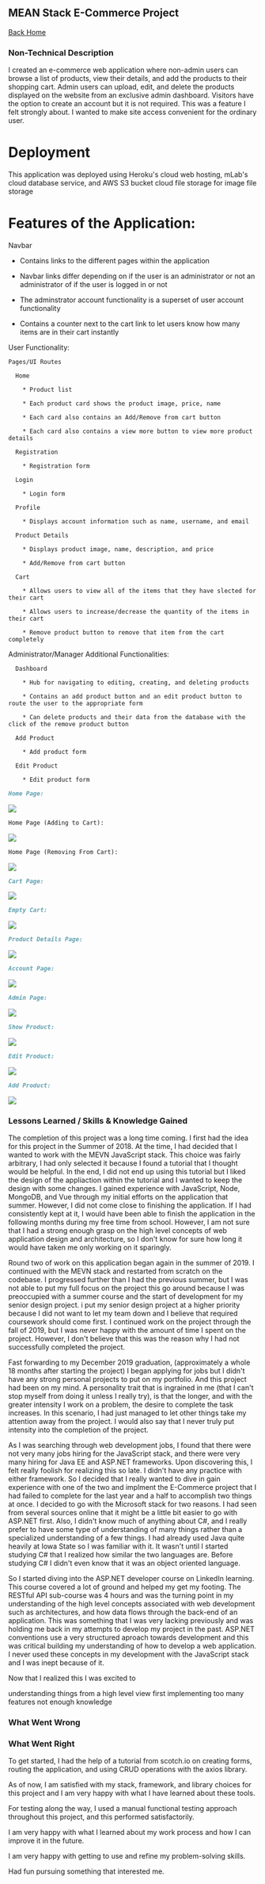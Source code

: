 ## MEAN Stack E-Commerce Project

[Back Home](README.md)

### Non-Technical Description
I created an e-commerce web application where non-admin users can browse a list of products, view their details, and add the products to their shopping cart. Admin users can upload, edit, and delete the products displayed on the website from an exclusive admin dashboard. Visitors have the option to create an account but it is not required. This was a feature I felt strongly about. I wanted to make site access convenient for the ordinary user.

# Deployment
This application was deployed using Heroku's cloud web hosting, mLab's cloud database service, and AWS S3 bucket cloud file storage for image file storage

# Features of the Application:

  Navbar
  
 * Contains links to the different pages within the application 
  
 * Navbar links differ depending on if the user is an administrator or not an administrator of if the user is logged in or not
    
 * The adminstrator account functionality is a superset of user account functionality
    
 * Contains a counter next to the cart link to let users know how many items are in their cart instantly
    
  User Functionality:
  
    Pages/UI Routes
    
      Home
      
        * Product list
        
        * Each product card shows the product image, price, name
        
        * Each card also contains an Add/Remove from cart button
        
        * Each card also contains a view more button to view more product details
        
      Registration
      
        * Registration form
        
      Login
      
        * Login form
        
      Profile
      
        * Displays account information such as name, username, and email
        
      Product Details
      
        * Displays product image, name, description, and price
        
        * Add/Remove from cart button
        
      Cart
      
        * Allows users to view all of the items that they have slected for their cart
        
        * Allows users to increase/decrease the quantity of the items in their cart
        
        * Remove product button to remove that item from the cart completely
        
        
  
  Administrator/Manager Additional Functionalities:
  
      Dashboard
      
        * Hub for navigating to editing, creating, and deleting products
        
        * Contains an add product button and an edit product button to route the user to the appropriate form
        
        * Can delete products and their data from the database with the click of the remove product button
        
      Add Product
      
        * Add product form
        
      Edit Product
      
        * Edit product form
        

```markdown
Home Page:
```
![](MEVN_estore_pics/homepage.PNG)


```markdown
Home Page (Adding to Cart):
```
![](MEVN_estore_pics/homepage_addtocart.PNG)


```markdown
Home Page (Removing From Cart):
```
![](MEVN_estore_pics/homepage_removecart.PNG)


```markdown
Cart Page:
```
![](MEVN_estore_pics/cartpage.PNG)

```markdown
Empty Cart:
```
![](MEVN_estore_pics/emptycart.PNG)

```markdown
Product Details Page:
```
![](MEVN_estore_pics/product_details.PNG)


```markdown
Account Page:
```
![](MEVN_estore_pics/account.PNG)


```markdown
Admin Page:
```
![](MEVN_estore_pics/admin.PNG)


```markdown
Show Product:
```
![](MEVN_estore_pics/showproduct.PNG)

```markdown
Edit Product:
```
![](MEVN_estore_pics/editproduct.PNG)

```markdown
Add Product:
```
![](MEVN_estore_pics/addproduct.PNG)


### Lessons Learned / Skills & Knowledge Gained 

The completion of this project was a long time coming. I first had the idea for this project in the Summer of 2018. At the time, I had decided that I wanted to work with the MEVN JavaScript stack. This choice was fairly arbitrary, I had only selected it because I found a tutorial that I thought would be helpful. In the end, I did not end up using this tutorial but I liked the design of the appliaction within the tutorial and I wanted to keep the design with some changes. I gained experience with JavaScript, Node, MongoDB, and Vue through my initial efforts on the application that summer. However, I did not come close to finishing the application. If I had consistently kept at it, I would have been able to finish the application in the following months during my free time from school. However, I am not sure that I had a strong enough grasp on the high level concepts of web application design and architecture, so I don't know for sure how long it would have taken me only working on it sparingly. 

Round two of work on this application began again in the summer of 2019. I continued with the MEVN stack and restarted from scratch on the codebase. I progressed further than I had the previous summer, but I was not able to put my full focus on the project this go around because I was preoccupied with a summer course and the start of development for my senior design project. i put my senior design project at a higher priority because I did not want to let my team down and I believe that required coursework should come first. I continued work on the project through the fall of 2019, but I was never happy with the amount of time I spent on the project. However, I don't believe that this was the reason why I had not successfully completed the project.

Fast forwarding to my December 2019 graduation, (approximately a whole 18 months after starting the project) I began applying for jobs but I didn't have any strong personal projects to put on my portfolio. And this project had been on my mind. A personality trait that is ingrained in me (that I can't stop myself from doing it unless I really try), is that the longer, and with the greater intensity I work on a problem, the desire to complete the task increases. In this scenario, I had just managed to let other things take my attention away from the project. I would also say that I never truly put intensity into the completion of the project.

As I was searching through web development jobs, I found that there were not very many jobs hiring for the JavaScript stack, and there were very many hiring for Java EE and ASP.NET frameworks. Upon discovering this, I felt really foolish for realizing this so late. I didn't have any practice with either framework. So I decided that I really wanted to dive in gain experience with one of the two and implment the E-Commerce project that I had failed to complete for the last year and a half to accomplish two things at once. I decided to go with the Microsoft stack for two reasons. I had seen from several sources online that it might be a little bit easier to go with ASP.NET first. Also, I didn't know much of anything about C#, and I really prefer to have some type of understanding of many things rather than a specialized understanding of a few things. I had already used Java quite heavily at Iowa State so I was familiar with it. It wasn't until I started studying C# that I realized how similar the two languages are. Before studying C# I didn't even know that it was an object oriented language.

So I started diving into the ASP.NET developer course on LinkedIn learning. This course covered a lot of ground and helped my get my footing. The RESTful API sub-course was 4 hours and was the turning point in my understanding of the high level concepts associated with web development such as architectures, and how data flows through the back-end of an application. This was something that I was very lacking previously and was holding me back in my attempts to develop my project in the past. ASP.NET conventions use a very structured aproach towards development and this was critical building my understanding of how to develop a web application. I never used these concepts in my development with the JavaScript stack and I was inept because of it.

Now that I realized this I was excited to 

understanding things from a high level view first
implementing too many features
not enough knowledge



### What Went Wrong




### What Went Right

To get started, I had the help of a tutorial from scotch.io on creating forms, routing the application, and using CRUD operations with the axios library. 

As of now, I am satisfied with my stack, framework, and library choices for this project and I am very happy with what I have learned about these tools.

For testing along the way, I used a manual functional testing approach throughout this project, and this performed satisfactorily.

I am very happy with what I learned about my work process and how I can improve it in the future.

I am very happy with getting to use and refine my problem-solving skills.

Had fun pursuing something that interested me.


